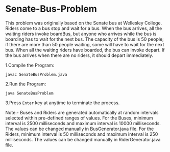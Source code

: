# Senate-Bus-Problem

This problem was originally based on the Senate bus at Wellesley College. Riders come to a bus stop and wait for a bus. When the bus arrives, all the waiting riders invoke boardBus, but anyone who arrives while the bus is boarding has to wait for the next bus. The capacity of the bus is 50 people; if there are more than 50 people waiting, some will have to wait for the next bus. When all the waiting riders have boarded, the bus can invoke depart. If the bus arrives when there are no riders, it should depart immediately.

1.Compile the Program:

`javac SenateBusProblem.java`

2.Run the Program:

`java SenateBusProblem`

3.Press `Enter` key at anytime to terminate the process.

Note:-
Buses and Riders are generated automatically at random intervals selected within pre-defined ranges of values.
For the Buses, minimum interval is 2500 milliseconds and maximum interval is 10000 milliseconds. The values can be changed manually in BusGenerator.java file.
For the Riders, minimum interval is 50 milliseconds and maximum interval is 250 milliseconds. The values can be changed manually in RiderGenerator.java file.
